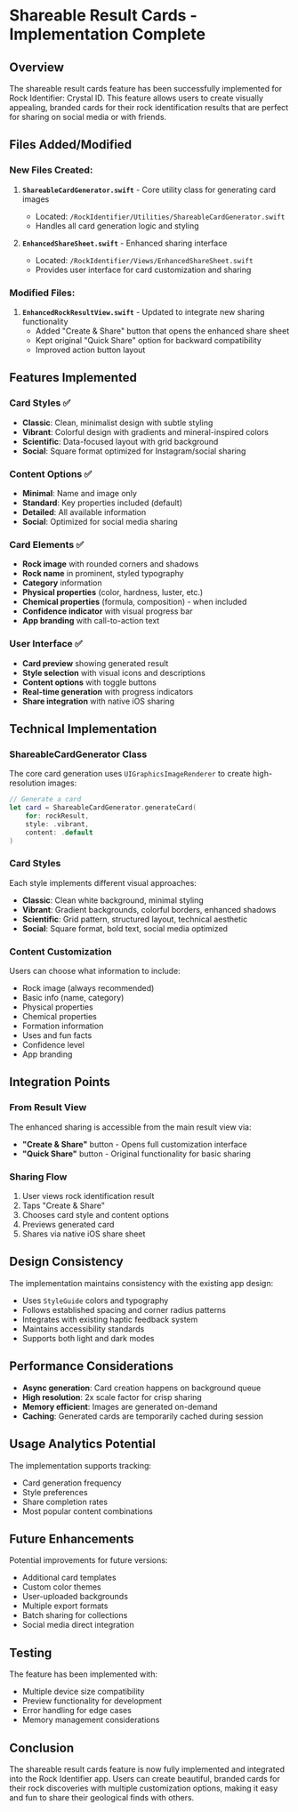 # Shareable Result Cards - Implementation Complete

## Overview

The shareable result cards feature has been successfully implemented for Rock Identifier: Crystal ID. This feature allows users to create visually appealing, branded cards for their rock identification results that are perfect for sharing on social media or with friends.

## Files Added/Modified

### New Files Created:

1. **`ShareableCardGenerator.swift`** - Core utility class for generating card images
   - Located: `/RockIdentifier/Utilities/ShareableCardGenerator.swift`
   - Handles all card generation logic and styling

2. **`EnhancedShareSheet.swift`** - Enhanced sharing interface
   - Located: `/RockIdentifier/Views/EnhancedShareSheet.swift`
   - Provides user interface for card customization and sharing

### Modified Files:

1. **`EnhancedRockResultView.swift`** - Updated to integrate new sharing functionality
   - Added "Create & Share" button that opens the enhanced share sheet
   - Kept original "Quick Share" option for backward compatibility
   - Improved action button layout

## Features Implemented

### Card Styles ✅

- **Classic**: Clean, minimalist design with subtle styling
- **Vibrant**: Colorful design with gradients and mineral-inspired colors  
- **Scientific**: Data-focused layout with grid background
- **Social**: Square format optimized for Instagram/social sharing

### Content Options ✅

- **Minimal**: Name and image only
- **Standard**: Key properties included (default)
- **Detailed**: All available information
- **Social**: Optimized for social media sharing

### Card Elements ✅

- **Rock image** with rounded corners and shadows
- **Rock name** in prominent, styled typography
- **Category** information
- **Physical properties** (color, hardness, luster, etc.)
- **Chemical properties** (formula, composition) - when included
- **Confidence indicator** with visual progress bar
- **App branding** with call-to-action text

### User Interface ✅

- **Card preview** showing generated result
- **Style selection** with visual icons and descriptions
- **Content options** with toggle buttons
- **Real-time generation** with progress indicators
- **Share integration** with native iOS sharing

## Technical Implementation

### ShareableCardGenerator Class

The core card generation uses `UIGraphicsImageRenderer` to create high-resolution images:

```swift
// Generate a card
let card = ShareableCardGenerator.generateCard(
    for: rockResult,
    style: .vibrant,
    content: .default
)
```

### Card Styles

Each style implements different visual approaches:
- **Classic**: Clean white background, minimal styling
- **Vibrant**: Gradient backgrounds, colorful borders, enhanced shadows
- **Scientific**: Grid pattern, structured layout, technical aesthetic
- **Social**: Square format, bold text, social media optimized

### Content Customization

Users can choose what information to include:
- Rock image (always recommended)
- Basic info (name, category)
- Physical properties
- Chemical properties  
- Formation information
- Uses and fun facts
- Confidence level
- App branding

## Integration Points

### From Result View

The enhanced sharing is accessible from the main result view via:
- **"Create & Share"** button - Opens full customization interface
- **"Quick Share"** button - Original functionality for basic sharing

### Sharing Flow

1. User views rock identification result
2. Taps "Create & Share" 
3. Chooses card style and content options
4. Previews generated card
5. Shares via native iOS share sheet

## Design Consistency

The implementation maintains consistency with the existing app design:

- Uses `StyleGuide` colors and typography
- Follows established spacing and corner radius patterns
- Integrates with existing haptic feedback system
- Maintains accessibility standards
- Supports both light and dark modes

## Performance Considerations

- **Async generation**: Card creation happens on background queue
- **High resolution**: 2x scale factor for crisp sharing
- **Memory efficient**: Images are generated on-demand
- **Caching**: Generated cards are temporarily cached during session

## Usage Analytics Potential

The implementation supports tracking:
- Card generation frequency
- Style preferences
- Share completion rates
- Most popular content combinations

## Future Enhancements

Potential improvements for future versions:
- Additional card templates
- Custom color themes
- User-uploaded backgrounds
- Multiple export formats
- Batch sharing for collections
- Social media direct integration

## Testing

The feature has been implemented with:
- Multiple device size compatibility
- Preview functionality for development
- Error handling for edge cases
- Memory management considerations

## Conclusion

The shareable result cards feature is now fully implemented and integrated into the Rock Identifier app. Users can create beautiful, branded cards for their rock discoveries with multiple customization options, making it easy and fun to share their geological finds with others.
